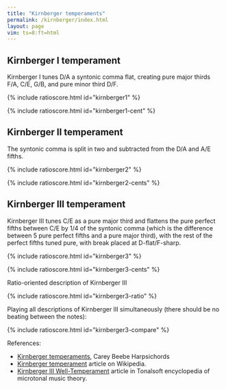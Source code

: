 ```yaml
---
title: "Kirnberger temperaments"
permalink: /kirnberger/index.html
layout: page
vim: ts=8:ft=html
---
```


<h2 data-sidebar="Kirnberger I"> Kirnberger I temperament </h2>

Kirnberger I tunes D/A a syntonic comma flat, creating pure major thirds
F/A, C/E, G/B, and pure minor third D/F.

{% include ratioscore.html id="kirnberger1" %}
<script type="application/x-ratioscore" id="kirnberger1">
!!!OTL: Kirnberger I
**dtime	**ratio
*MM120	*Icemba
*	*ref:D4
1	k100
1	k101
1	k102
1	k103
1	k104
1	k105
1	k106
1	k107
1	k108
1	k109
1	k110
1	k111
2	k100*2
*-	*-
!!!RDF**ratio: x1 = (3/2)*(81/80)
!!!RDF**ratio: x2 = 3/2
!!!RDF**ratio: k106 = x1^ 0 * x2^-6 * 2^ 4
!!!RDF**ratio: k101 = x1^ 0 * x2^-5 * 2^ 3
!!!RDF**ratio: k108 = x1^ 0 * x2^-4 * 2^ 3
!!!RDF**ratio: k103 = x1^ 0 * x2^-3 * 2^ 2
!!!RDF**ratio: k110 = x1^ 0 * x2^-2 * 2^ 2
!!!RDF**ratio: k105 = x1^ 0 * x2^-1 * 2^ 1
!!!RDF**ratio: k100 = x1^ 0 * x2^ 0 * 2^ 0
!!!RDF**ratio: k107 = x1^ 1 * x2^ 0 * 2^ 0
!!!RDF**ratio: k102 = x1^ 1 * x2^ 1 * 2^-1
!!!RDF**ratio: k109 = x1^ 1 * x2^ 2 * 2^-1
!!!RDF**ratio: k104 = x1^ 1 * x2^ 3 * 2^-2
!!!RDF**ratio: k111 = x1^ 1 * x2^ 4 * 2^-2
</script>

{% include ratioscore.html id="kirnberger1-cent" %}
<script type="application/x-ratioscore" id="kirnberger1-cent">
!!!OTL: Kirnberger I, in cents
**dtime	**ratio
*MM120	*Icemba
*	*ref:D4
1	k100
1	k101
1	k102
1	k103
1	k104
1	k105
1	k106
1	k107
1	k108
1	k109
1	k110
1	k111
2	k100*2
*-	*-
!!!RDF**ratio: k106 = 588.27c
!!!RDF**ratio: k101 = 90.225c
!!!RDF**ratio: k108 = 792.18c
!!!RDF**ratio: k103 = 294.135c
!!!RDF**ratio: k110 = 996.09c
!!!RDF**ratio: k105 = 498.045c
!!!RDF**ratio: k100 = 0c
!!!RDF**ratio: k107 = 680.449c
!!!RDF**ratio: k102 = 182.404c
!!!RDF**ratio: k109 = 884.359c
!!!RDF**ratio: k104 = 386.314c
!!!RDF**ratio: k111 = 1088.27c
</script>

<h2 data-sidebar="Kirnberger II"> Kirnberger II temperament </h2>

The syntonic comma is split in two and subtracted from the D/A and A/E fifths.

{% include ratioscore.html id="kirnberger2" %}
<script type="application/x-ratioscore" id="kirnberger2">
!!!OTL: Kirnberger I
**dtime	**ratio
*MM120	*Icemba
*	*ref:C4
1	k200
1	k201
1	k202
1	k203
1	k204
1	k205
1	k206
1	k207
1	k208
1	k209
1	k210
1	k211
2	k200*2
*-	*-
!!!RDF**ratio: x1 = (3/2)*(81/80)^(-1/2)
!!!RDF**ratio: x2 = 3/2
!!!RDF**ratio: k201 = x1^ 0 * x2^-5 * 2^ 3
!!!RDF**ratio: k208 = x1^ 0 * x2^-4 * 2^ 3
!!!RDF**ratio: k203 = x1^ 0 * x2^-3 * 2^ 2
!!!RDF**ratio: k210 = x1^ 0 * x2^-2 * 2^ 2
!!!RDF**ratio: k205 = x1^ 0 * x2^-1 * 2^ 1
!!!RDF**ratio: k200 = x1^ 0 * x2^ 0 * 2^ 0
!!!RDF**ratio: k207 = x1^ 0 * x2^ 1 * 2^ 0
!!!RDF**ratio: k202 = x1^ 0 * x2^ 2 * 2^-1
!!!RDF**ratio: k209 = x1^ 1 * x2^ 2 * 2^-1
!!!RDF**ratio: k204 = x1^ 2 * x2^ 2 * 2^-2
!!!RDF**ratio: k211 = x1^ 2 * x2^ 3 * 2^-2
!!!RDF**ratio: k206 = x1^ 2 * x2^ 4 * 2^-3
</script>

{% include ratioscore.html id="kirnberger2-cents" %}
<script type="application/x-ratioscore" id="kirnberger2-cents">
!!!OTL: Kirnberger I, in cents
**dtime	**ratio
*MM120	*Icemba
*	*ref:C4
1	k200
1	k201
1	k202
1	k203
1	k204
1	k205
1	k206
1	k207
1	k208
1	k209
1	k210
1	k211
2	k200*2
*-	*-
!!!RDF**ratio: k200 = 0c
!!!RDF**ratio: k201 = 90.225c
!!!RDF**ratio: k202 = 203.91c
!!!RDF**ratio: k203 = 294.135c
!!!RDF**ratio: k204 = 386.314c
!!!RDF**ratio: k205 = 498.045c
!!!RDF**ratio: k206 = 590.224c
!!!RDF**ratio: k207 = 701.955c
!!!RDF**ratio: k208 = 792.18c
!!!RDF**ratio: k209 = 895.112c
!!!RDF**ratio: k210 = 996.09c
!!!RDF**ratio: k211 = 1088.27c
</script>



<h2 data-sidebar="Kirnberger III"> Kirnberger III temperament </h2>

Kirnberger III tunes C/E as a pure major third and flattens the
pure perfect fifths between C/E by 1/4 of the syntonic comma (which
is the difference between 5 pure perfect fifths and a pure major
third), with the rest of the perfect fifths tuned pure, with break
placed at D-flat/F-sharp.

{% include ratioscore.html id="kirnberger3" %}
<script type="application/x-ratioscore" id="kirnberger3">
!!!OTL: Kirnberger III
**dtime	**ratio
*MM120	*Icemba
*	*ref:C4
1	k300
1	k301
1	k302
1	k303
1	k304
1	k305
1	k306
1	k307
1	k308
1	k309
1	k310
1	k311
2	k300*2
*-	*-
!!!RDF**ratio: x1 = (3/2)*(81/80)^(-1/4)
!!!RDF**ratio: x2 = 3/2
!!!RDF**ratio: k301 = x1^ 0 * x2^-5 * 2^3
!!!RDF**ratio: k308 = x1^ 0 * x2^-4 * 2^3
!!!RDF**ratio: k303 = x1^ 0 * x2^-3 * 2^2
!!!RDF**ratio: k310 = x1^ 0 * x2^-2 * 2^2
!!!RDF**ratio: k305 = x1^ 0 * x2^-1 * 2^1
!!!RDF**ratio: k300 = x1^ 0 * x2^ 0 * 2^0
!!!RDF**ratio: k307 = x1^ 1 * x2^ 0 * 2^0
!!!RDF**ratio: k302 = x1^ 2 * x2^ 0 * 2^-1
!!!RDF**ratio: k309 = x1^ 3 * x2^ 0 * 2^-1
!!!RDF**ratio: k304 = x1^ 4 * x2^ 0 * 2^-2
!!!RDF**ratio: k311 = x1^ 4 * x2^ 1 * 2^-2
!!!RDF**ratio: k306 = x1^ 4 * x2^ 2 * 2^-3
</script>


{% include ratioscore.html id="kirnberger3-cents" %}
<script type="application/x-ratioscore" id="kirnberger3-cents">
!!!OTL: Kirnberger III expressed in cents
**dtime	**ratio
*MM120	*Icemba
*	*ref:C4
1	k300
1	k301
1	k302
1	k303
1	k304
1	k305
1	k306
1	k307
1	k308
1	k309
1	k310
1	k311
2	k300*2
*-	*-
!!!RDF**ratio: k300 = 0c
!!!RDF**ratio: k301 = 90.225c
!!!RDF**ratio: k302 = 193.157c
!!!RDF**ratio: k303 = 294.135c
!!!RDF**ratio: k304 = 386.314c
!!!RDF**ratio: k305 = 498.045c
!!!RDF**ratio: k306 = 590.224c
!!!RDF**ratio: k307 = 696.578c
!!!RDF**ratio: k308 = 792.18c
!!!RDF**ratio: k309 = 889.735c
!!!RDF**ratio: k310 = 996.09c
!!!RDF**ratio: k311 = 1088.27c
</script>

Ratio-oriented description of Kirnberger III

{% include ratioscore.html id="kirnberger3-ratio" %}
<script type="application/x-ratioscore" id="kirnberger3-ratio">
!!!OTL: Kirnberger III expressed in ratios/exponents
**dtime	**ratio
*MM120	*Icemba
*	*ref:C4
1	k300
1	k301
1	k302
1	k303
1	k304
1	k305
1	k306
1	k307
1	k308
1	k309
1	k310
1	k311
2	k300*2
*-	*-
!!!RDF**ratio: k301 = 256/243
!!!RDF**ratio: k308 = 128/81
!!!RDF**ratio: k303 = 32/27
!!!RDF**ratio: k310 = 16/9
!!!RDF**ratio: k305 = 4/3
!!!RDF**ratio: k300 = 1
!!!RDF**ratio: k307 = (3/2)*(80/81)^(1/4)
!!!RDF**ratio: k302 = (((3/2)*(80/81)^(1/4))^2)/2
!!!RDF**ratio: k309 = (((3/2)*(80/81)^(1/4))^3)/2
!!!RDF**ratio: k304 = 5/4
!!!RDF**ratio: k311 = 15/8
!!!RDF**ratio: k306 = 45/32
</script>


Playing all descriptions of Kirnberger III simultaneously (there should be no beating
between the notes):

{% include ratioscore.html id="kirnberger3-compare" %}
<script type="application/x-ratioscore" id="kirnberger3-compare">
!!!OTL: Kirnberger III, comparison test of all descriptions
**dtime	**ratio	**ratio	**ratio
*MM60	*Iclars	*Iclars	*Iclars
*	*ref:C4	*ref:C4	*ref:C4
1	k300/2	kc300	kr300*2
1	k301/2	kc301	kr301*2
1	k302/2	kc302	kr302*2
1	k303/2	kc303	kr303*2
1	k304/2	kc304	kr304*2
1	k305/2	kc305	kr305*2
1	k306/2	kc306	kr306*2
1	k307/2	kc307	kr307*2
1	k308/2	kc308	kr308*2
1	k309/2	kc309	kr309*2
1	k310/2	kc310	kr310*2
1	k311/2	kc311	kr311*2
2	k300	kc300*2	kr300*4
*-	*-	*-	*-
!!!RDF**ratio: x1 = (3/2)*(81/80)^(-1/4)
!!!RDF**ratio: x2 = 3/2
!!!RDF**ratio: k301 = x1^ 0 * x2^-5 * 2^3
!!!RDF**ratio: k308 = x1^ 0 * x2^-4 * 2^3
!!!RDF**ratio: k303 = x1^ 0 * x2^-3 * 2^2
!!!RDF**ratio: k310 = x1^ 0 * x2^-2 * 2^2
!!!RDF**ratio: k305 = x1^ 0 * x2^-1 * 2^1
!!!RDF**ratio: k300 = x1^ 0 * x2^ 0 * 2^0
!!!RDF**ratio: k307 = x1^ 1 * x2^ 0 * 2^0
!!!RDF**ratio: k302 = x1^ 2 * x2^ 0 * 2^-1
!!!RDF**ratio: k309 = x1^ 3 * x2^ 0 * 2^-1
!!!RDF**ratio: k304 = x1^ 4 * x2^ 0 * 2^-2
!!!RDF**ratio: k311 = x1^ 4 * x2^ 1 * 2^-2
!!!RDF**ratio: k306 = x1^ 4 * x2^ 2 * 2^-3
!!!RDF**ratio: kr301 = 256/243
!!!RDF**ratio: kr308 = 128/81
!!!RDF**ratio: kr303 = 32/27
!!!RDF**ratio: kr310 = 16/9
!!!RDF**ratio: kr305 = 4/3
!!!RDF**ratio: kr300 = 1
!!!RDF**ratio: kr307 = (3/2)*(80/81)^(1/4)
!!!RDF**ratio: kr302 = (((3/2)*(80/81)^(1/4))^2)/2
!!!RDF**ratio: kr309 = (((3/2)*(80/81)^(1/4))^3)/2
!!!RDF**ratio: kr304 = 5/4
!!!RDF**ratio: kr311 = 15/8
!!!RDF**ratio: kr306 = 45/32
!!!RDF**ratio: kc300 = 0c
!!!RDF**ratio: kc301 = 90.225c
!!!RDF**ratio: kc302 = 193.157c
!!!RDF**ratio: kc303 = 294.135c
!!!RDF**ratio: kc304 = 386.314c
!!!RDF**ratio: kc305 = 498.045c
!!!RDF**ratio: kc306 = 590.224c
!!!RDF**ratio: kc307 = 696.578c
!!!RDF**ratio: kc308 = 792.18c
!!!RDF**ratio: kc309 = 889.735c
!!!RDF**ratio: kc310 = 996.09c
!!!RDF**ratio: kc311 = 1088.27c
</script>


References:

<ul>
<li> <a target="_blank" href="https://hpschd.nu/index.html?nav/nav-4.html&t/welcome.html&https://hpschd.nu/tech/tmp/kirnberger.html">Kirnberger temperaments</a>, Carey Beebe Harpsichords </li>
<li> <a target="_blank" href="https://en.wikipedia.org/wiki/Kirnberger_temperament">Kirnberger temperament</a> article on Wikipedia. </li>
<li> <a target="_blank" href="http://www.tonalsoft.com/enc/k/kirnberger.aspx">Kirnberger III Well-Temperament</a> article in Tonalsoft encyclopedia of microtonal music theory. </li>
</ul>



